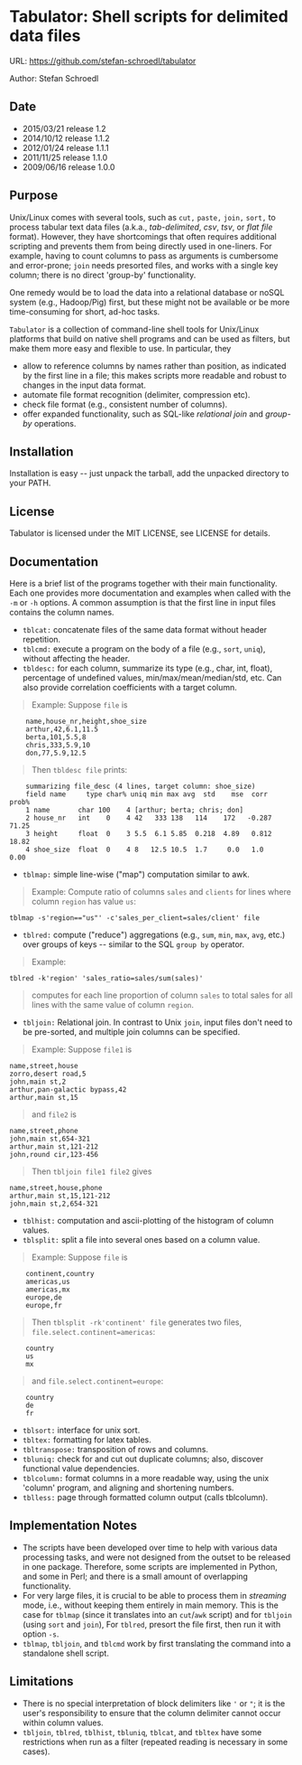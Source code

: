 # Tabulator: Shell scripts for delimited data files

URL: https://github.com/stefan-schroedl/tabulator

Author: Stefan Schroedl

## Date

* 2015/03/21 release 1.2
* 2014/10/12 release 1.1.2
* 2012/01/24 release 1.1.1
* 2011/11/25 release 1.1.0
* 2009/06/16 release 1.0.0


## Purpose


Unix/Linux comes with several tools, such as `cut,` `paste,` `join,` `sort,` to
process tabular text data files (a.k.a., *tab-delimited*, *csv*, *tsv*,
or *flat file* format). However, they have shortcomings that often requires
additional scripting and prevents them from being directly used in one-liners.
For example, having to count columns to pass as arguments is cumbersome and
error-prone; `join` needs presorted files, and works with a single key column;
there is no direct 'group-by' functionality.

One remedy would be to load the data into a relational database or noSQL system
(e.g., Hadoop/Pig) first, but these might not be available or be more
time-consuming for short, ad-hoc tasks.

`Tabulator` is a collection of command-line shell tools for Unix/Linux platforms
that build on native shell programs and can be used as filters, but make them more
easy and flexible to use. In particular, they

* allow to reference columns by names rather than position, as indicated by the
  first line in a file; this makes scripts more readable and robust to changes
  in the input data format.
* automate file format recognition (delimiter, compression etc).
* check file format (e.g., consistent number of columns).
* offer expanded functionality, such as SQL-like *relational join* and *group-by*
  operations.

## Installation

Installation is easy -- just unpack the tarball, add the unpacked directory to
your PATH.

## License

Tabulator is licensed under the MIT LICENSE, see LICENSE for details.

## Documentation

Here is a brief list of the programs together with their main functionality.
Each one provides more documentation and examples when called with the `-m` or
`-h` options. A common assumption is that the first line in input files contains
the column names.

* `tblcat:` concatenate files of the same data format without header repetition.
* `tblcmd:` execute a program on the body of a file (e.g., `sort`, `uniq`),
  without affecting the header.
* `tbldesc:` for each column, summarize its type (e.g., char, int, float),
  percentage of undefined values, min/max/mean/median/std, etc. Can also provide
  correlation coefficients with a target column.

> Example: Suppose `file` is

        name,house_nr,height,shoe_size
        arthur,42,6.1,11.5
        berta,101,5.5,8
        chris,333,5.9,10
        don,77,5.9,12.5

> Then `tbldesc file` prints:

        summarizing file_desc (4 lines, target column: shoe_size)
        field name     type char% uniq min max avg  std    mse  corr   prob%
        1 name       char 100    4 [arthur; berta; chris; don]
        2 house_nr   int    0    4 42   333 138   114    172   -0.287 71.25
        3 height     float  0    3 5.5  6.1 5.85  0.218  4.89   0.812 18.82
        4 shoe_size  float  0    4 8   12.5 10.5  1.7     0.0   1.0    0.00

* `tblmap:` simple line-wise ("map") computation similar to awk.

> Example: Compute ratio of columns `sales` and `clients` for lines where column
  `region` has value `us`:

    tblmap -s'region=="us"' -c'sales_per_client=sales/client' file

* `tblred:` compute ("reduce") aggregations (e.g., `sum`, `min`, `max`, `avg`,
   etc.) over groups of keys -- similar to the SQL `group by` operator.

> Example:

    tblred -k'region' 'sales_ratio=sales/sum(sales)'
> computes for each line proportion of column `sales` to total sales for all
> lines with the same value of column `region`.

* `tbljoin:` Relational join. In contrast to Unix `join`, input files don't
  need to be pre-sorted, and multiple join columns can be specified.

> Example: Suppose `file1` is

    name,street,house
    zorro,desert road,5
    john,main st,2
    arthur,pan-galactic bypass,42
    arthur,main st,15

> and `file2` is

    name,street,phone
    john,main st,654-321
    arthur,main st,121-212
    john,round cir,123-456

> Then `tbljoin file1 file2` gives

    name,street,house,phone
    arthur,main st,15,121-212
    john,main st,2,654-321

* `tblhist:` computation and ascii-plotting of the histogram of column values.
* `tblsplit:` split a file into several ones based on a column value.

> Example: Suppose `file` is

        continent,country
        americas,us
        americas,mx
        europe,de
        europe,fr

> Then `tblsplit -rk'continent' file` generates two files,
> `file.select.continent=americas`:

        country
        us
        mx
> and `file.select.continent=europe`:

        country
        de
        fr

* `tblsort:` interface for unix sort.
* `tbltex:` formatting for latex tables.
* `tbltranspose:` transposition of rows and columns.
* `tbluniq:` check for and cut out duplicate columns; also, discover functional
     value dependencies.
* `tblcolumn:` format columns in a more readable way, using the unix 'column'
     program, and aligning and shortening numbers.
* `tblless:` page through formatted column output (calls tblcolumn).

## Implementation Notes

* The scripts have been developed over time to help with various data
  processing tasks, and were not designed from the outset to be released in one
  package. Therefore, some scripts are implemented in Python, and some in Perl;
  and there is a small amount of overlapping functionality.
* For very large files, it is crucial to be able to process them in *streaming*
  mode, i.e., without keeping them entirely in main memory. This is the case for
  `tblmap` (since it translates into an `cut`/`awk` script) and for `tbljoin`
  (using `sort` and `join`), For `tblred`, presort the file first, then run it
  with option `-s`.
* `tblmap`, `tbljoin`, and `tblcmd` work by first translating the command into
  a standalone shell script.

## Limitations

* There is no special interpretation of block delimiters like `'` or `"`; it is
  the user's responsibility to ensure that the column delimiter cannot occur
  within column values.
* `tbljoin`, `tblred`, `tblhist`, `tbluniq`, `tblcat`, and `tbltex` have some
  restrictions when run as a filter (repeated reading is necessary in some cases).
